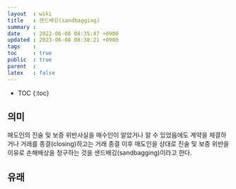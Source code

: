 ```yaml
---
layout  : wiki
title   : 샌드배깅(sandbagging) 
summary : 
date    : 2022-06-08 08:35:47 +0900
updated : 2023-06-08 08:38:21 +0900
tags    :  
toc     : true
public  : true
parent  : 
latex   : false
---
```

* TOC
{:toc}

## 의미
매도인의 진술 및 보증 위반사실을 매수인이 알았거나 알 수 있었음에도 계약을 체결하거나 거래를 종결(closing)하고는 거래 종결 이후 매도인을 상대로 진술 및 보증 위반을 이유로 손해배상을 청구하는 것을 샌드배깅(sandbagging)이라고 한다.

## 유래
 
